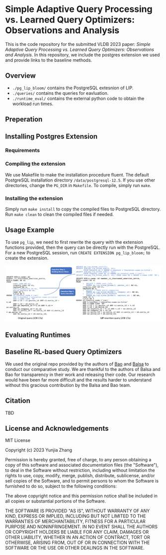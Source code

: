 # Simple Adaptive Query Processing vs. Learned Query Optimizers: Observations and Analysis #

This is the code repository for the submitted VLDB 2023 paper: *Simple Adaptive Query Processing vs. Learned Query Optimizers: Observations and Analysis*. In this repository, we include the postgres extension we used and provide links to the baseline methods.

## Overview ##
* ```./pg_lip_bloom/``` contains the PostgreSQL extesnion of LIP.
* ```./queries/``` contains the queries for eavluation. 
* ```./runtime_eval/``` contains the external python code to obtain the workload run times. 

## Preperation ## 


## Installing Postgres Extension ##

### Requirements ###


### Compiling the extension ###
We use Makefile to make the installation procedure fluent. The default PostgreSQL installation directory ```/data/postgresql-12.5```. If you use other directories, change the ```PG_DIR``` in ```Makefile```. To compile, simply run ```make```.

### Installing the extension ###
Simply run ```make install``` to copy the compiled files to PostgreSQL directory. Run ```make clean``` to clean the compiled files if needed.

## Usage Example ##
To use ```pg_lip```, we need to first rewrite the query with the extension functions provided, then the query can be directly run with the PostgreSQL. For a new PostgreSQL session, run ```CREATE EXTENSION pg_lip_bloom;``` to create the extension.

![Alt text](docs/query_example.jpg?raw=true "Query rewriting example")

## Evaluating Runtimes ## 

## Baseline RL-based Query Optimizers ## 
We used the original repo provided by the authors of [Bao](https://github.com/learnedsystems/BaoForPostgreSQL) and [Balsa](https://github.com/balsa-project/balsa) to conduct our comparative study. We are thankful to the authors of Balsa and Bao for transparency in their work and releasing their code. Our research would have been far more difficult and the results harder to understand without this gracious contribution by the Balsa and Bao team.

## Citation ##

TBD

## License and Acknowledgements

MIT License

Copyright (c) 2023 Yunjia Zhang

Permission is hereby granted, free of charge, to any person obtaining a copy of this software and associated documentation files (the "Software"), to deal in the Software without restriction, including without limitation the rights to use, copy, modify, merge, publish, distribute, sublicense, and/or sell copies of the Software, and to permit persons to whom the Software is furnished to do so, subject to the following conditions:

The above copyright notice and this permission notice shall be included in all copies or substantial portions of the Software.

THE SOFTWARE IS PROVIDED "AS IS", WITHOUT WARRANTY OF ANY KIND, EXPRESS OR IMPLIED, INCLUDING BUT NOT LIMITED TO THE WARRANTIES OF MERCHANTABILITY, FITNESS FOR A PARTICULAR PURPOSE AND NONINFRINGEMENT. IN NO EVENT SHALL THE AUTHORS OR COPYRIGHT HOLDERS BE LIABLE FOR ANY CLAIM, DAMAGES OR OTHER
LIABILITY, WHETHER IN AN ACTION OF CONTRACT, TORT OR OTHERWISE, ARISING FROM, OUT OF OR IN CONNECTION WITH THE SOFTWARE OR THE USE OR OTHER DEALINGS IN THE SOFTWARE.





